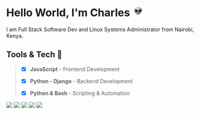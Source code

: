 <!-- <img src="./github_header.png"> -->

# Hello World, I'm **Charles** <img src="alien.gif" width="30px">

I am Full Stack Software Dev and Linux Systems Administrator from Nairobi, Kenya.

## Tools & Tech 🔭
>
>- [X] **JavaScript** - Frontend Development
>
>- [X] **Python - Django** - Backend Development
>
>- [X] **Python & Bash** - Scripting & Automation

![](https://img.shields.io/badge/OS-Linux-informational?style=flat&logo=linux&logoColor=white&color=800020)
![](https://img.shields.io/badge/Code-JavaScript-informational?style=flat&logo=javascript&logoColor=white&color=800020)
![](https://img.shields.io/badge/Code-Python-informational?style=flat&logo=python&logoColor=white&color=800020)
![](https://img.shields.io/badge/Code-Django-informational?style=flat&logo=django&logoColor=white&color=800020)
![](https://img.shields.io/badge/Shell-Bash-informational?style=flat&logo=gnu-bash&logoColor=white&color=800020)

<!-- ![](https://img.shields.io/badge/Code-React-informational?style=flat&logo=react&logoColor=white&color=800020) -->
<!-- ![](https://img.shields.io/badge/Tools-PostgreSQL-informational?style=flat&logo=postgresql&logoColor=white&color=800020)
![](https://img.shields.io/badge/Tools-Docker-informational?style=flat&logo=docker&logoColor=white&color=800020) -->


<!-- ## Stats 🔭

<details>

  <summary>GitHub Stats </summary>

  [![Charles M's GitHub stats](https://github-readme-stats.vercel.app/api?username=mashm3ll0w&count_private=true&show_icons=true&theme=maroongold&include_all_commits=true)](https://github.com/anuraghazra/github-readme-stats)

</details> 

<details>

  <summary> Most Used Languages </summary>

  [![Top Langs](https://github-readme-stats.vercel.app/api/top-langs/?username=mashm3ll0w&layout=compact&theme=maroongold&langs_count=6)](https://github.com/anuraghazra/github-readme-stats)

</details> -->
<!-- You are visitor number <img src="https://profile-counter.glitch.me/mashm3ll0w/count.svg" /> -->